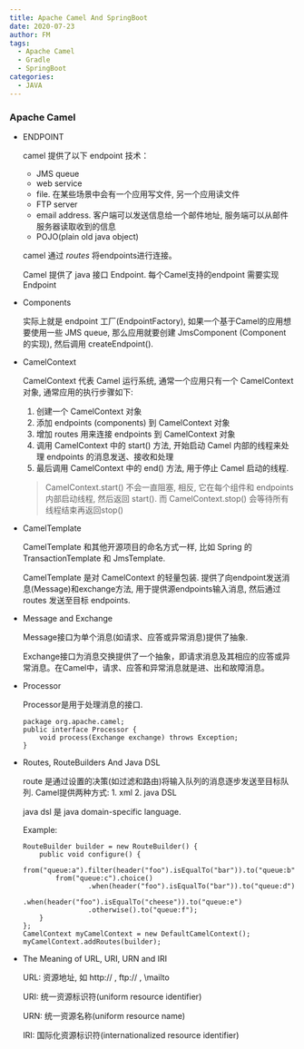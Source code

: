 ```yaml
---
title: Apache Camel And SpringBoot
date: 2020-07-23
author: FM
tags: 
  - Apache Camel 
  - Gradle 
  - SpringBoot
categories: 
  - JAVA
---
```


### Apache Camel
* ENDPOINT
    
    camel 提供了以下 endpoint 技术：
    * JMS queue
    * web service
    * file. 在某些场景中会有一个应用写文件, 另一个应用读文件
    * FTP server
    * email address. 客户端可以发送信息给一个邮件地址, 服务端可以从邮件服务器读取收到的信息
    * POJO(plain old java object)
    
    camel 通过 *routes* 将endpoints进行连接。
    
    Camel 提供了 java 接口 Endpoint. 每个Camel支持的endpoint 需要实现 Endpoint
    
* Components

    实际上就是 endpoint 工厂(EndpointFactory), 如果一个基于Camel的应用想要使用一些 JMS queue, 那么应用就要创建 JmsComponent (Component 的实现), 然后调用 createEndpoint(). 
    
* CamelContext
    
    CamelContext 代表 Camel 运行系统, 通常一个应用只有一个 CamelContext 对象, 通常应用的执行步骤如下: 
    1. 创建一个 CamelContext 对象
    2. 添加 endpoints (components) 到 CamelContext 对象
    3. 增加 routes 用来连接 endpoints 到 CamelContext 对象
    4. 调用 CamelContext 中的 start() 方法, 开始启动 Camel 内部的线程来处理 endpoints 的消息发送、接收和处理
    5. 最后调用 CamelContext 中的 end() 方法, 用于停止 Camel 启动的线程.
    
    > CamelContext.start() 不会一直阻塞, 相反, 它在每个组件和 endpoints 内部启动线程, 然后返回 start(). 而 CamelContext.stop() 会等待所有线程结束再返回stop()
    
* CamelTemplate

    CamelTemplate 和其他开源项目的命名方式一样, 比如 Spring 的 TransactionTemplate 和 JmsTemplate.
    
    CamelTemplate 是对 CamelContext 的轻量包装. 提供了向endpoint发送消息(Message)和exchange方法, 用于提供源endpoints输入消息, 然后通过 routes 发送至目标 endpoints.
    
* Message and Exchange

    Message接口为单个消息(如请求、应答或异常消息)提供了抽象.
    
    Exchange接口为消息交换提供了一个抽象，即请求消息及其相应的应答或异常消息。在Camel中，请求、应答和异常消息就是进、出和故障消息。
    
* Processor

    Processor是用于处理消息的接口.
    
    ```
    package org.apache.camel;
    public interface Processor {
        void process(Exchange exchange) throws Exception;
    }
    ```
  
* Routes, RouteBuilders And Java DSL

    route 是通过设置的决策(如过滤和路由)将输入队列的消息逐步发送至目标队列. Camel提供两种方式: 1. xml 2. java DSL
    
    java dsl 是 java domain-specific language.
    
    Example:
    ```
    RouteBuilder builder = new RouteBuilder() {
        public void configure() {
            from("queue:a").filter(header("foo").isEqualTo("bar")).to("queue:b");
            from("queue:c").choice()
                    .when(header("foo").isEqualTo("bar")).to("queue:d")
                    .when(header("foo").isEqualTo("cheese")).to("queue:e")
                    .otherwise().to("queue:f");
        }
    };
    CamelContext myCamelContext = new DefaultCamelContext();
    myCamelContext.addRoutes(builder);
    ```

* The Meaning of URL, URI, URN and IRI

    URL: 资源地址, 如 http:// , ftp:// , \mailto
    
    URI: 统一资源标识符(uniform resource identifier)
    
    URN: 统一资源名称(uniform resource name)
    
    IRI: 国际化资源标识符(internationalized resource identifier)
